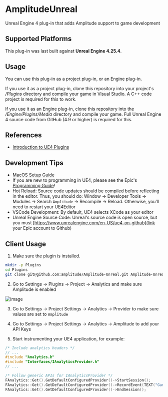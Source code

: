 # AmplitudeUnreal

Unreal Engine 4 plug-in that adds Amplitude support to game development
## Supported Platforms

This plug-in was last built against **Unreal Engine 4.25.4**. 
<!-- @TODO: Add siOS and Android when they're done -->

## Usage

You can use this plug-in as a project plug-in, or an Engine plug-in.

If you use it as a project plug-in, clone this repository into your project's
*/Plugins* directory and compile your game in Visual Studio. A C++ code project
is required for this to work.

If you use it as an Engine plug-in, clone this repository into the
*/Engine/Plugins/Media* directory and compile your game. Full Unreal Engine 4
source code from GitHub (4.9 or higher) is required for this.

## References

* [Introduction to UE4 Plugins](https://wiki.unrealengine.com/An_Introduction_to_UE4_Plugins)

## Development Tips

- [MacOS Setup Guide](https://github.com/botman99/ue4-xcode-vscode-mac)
- If you are new to programming in UE4, please see the Epic's [Programming Guide](https://docs.unrealengine.com/latest/INT/Programming/index.html)! 
- Hot Reload: Source code updates should be compiled before reflecting in the editor. Thus, you should do: Window -> Developer Tools -> Modules -> Search `Amplitude` -> Recompile -> Reload. Otherwise, you'll need to restart your UE4Editor
- VSCode Development: By default, UE4 selects XCode as your editor
- Unreal Engine Source Code: Unreal's source code is open source, but you must [https://www.unrealengine.com/en-US/ue4-on-github](link your Epic account to Github)

## Client Usage

1. Make sure the plugin is installed.

```bash
mkdir -p Plugins
cd Plugins
git clone git@github.com:amplitude/Amplitude-Unreal.git Amplitude-Unreal
```

2. Go to Settings -> Plugins -> Project -> Analytics and make sure Amplitude is enabled

![image](https://user-images.githubusercontent.com/15751908/107719580-68d65e80-6c8d-11eb-86a1-1e748fd263e7.png)

3. Go to Settings -> Project Settings -> Analytics -> Provider to make sure values are set to `Amplitude`

4. Go to Settings -> Project Settings -> Analytics -> Amplitude to add your API Keys

5. Start instrumenting your UE4 application, for example:

```c++
/* Include analytics headers */
// ...
#include "Analytics.h"
#include "Interfaces/IAnalyticsProvider.h"
// ...

/* Follow generic APIs for IAnalyticsProvider */
FAnalytics::Get().GetDefaultConfiguredProvider()->StartSession();
FAnalytics::Get().GetDefaultConfiguredProvider()->RecordEvent(TEXT("Game started"));
FAnalytics::Get().GetDefaultConfiguredProvider()->EndSession();
```
